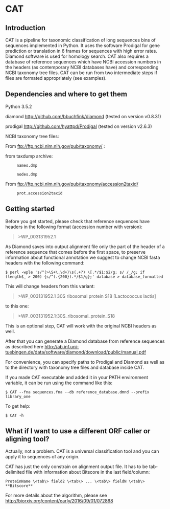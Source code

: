 # CAT

## Introduction

CAT is a pipeline for taxonomic classification of long sequences bins of sequences implemented in Python. It uses the software Prodigal for gene prediction or translation in 6 frames for sequences with high error rates. Diamond software is used for homology search. CAT also requires a database of reference sequences which have NCBI accession numbers in the headers (as contemporary NCBI databases have) and corresponding NCBI taxonomy tree files. CAT can be run from two intermediate steps if files are formated appropriately (see examples).

## Dependencies and where to get them

Python 3.5.2

diamond	http://github.com/bbuchfink/diamond  (tested on version v0.8.31)

prodigal	http://github.com/hyattpd/Prodigal  (tested on version v2.6.3)

NCBI taxonomy tree files:

From ftp://ftp.ncbi.nlm.nih.gov/pub/taxonomy/ :

from taxdump archive:

 		 names.dmp 
	
 		 nodes.dmp
	
From ftp://ftp.ncbi.nlm.nih.gov/pub/taxonomy/accession2taxid/

 		 prot.accession2taxid

## Getting started

Before you get started, please check that reference sequences have headers in the following format (accession number with version):

>\>WP_003131952.1 <and anything else>

As Diamond saves into output alignment file only the part of the header of a reference sequence that comes before the first space, to preserve information about functional annotation we suggest to change NCBI fasta headers with the following command:

	$ perl -wple 's/^(>\S+\.\d+)\s(.+?) \[.*/$1:$2/g; s/ /_/g; if (length$_ > 200) {s/^(.{200}).*/$1/g};' database > database_formatted

This will change headers from this variant:

>\>WP_003131952.1 30S ribosomal protein S18 [Lactococcus lactis]

to this one:

>\>WP_003131952.1:30S_ribosomal_protein_S18

This is an optional step, CAT will work with the original NCBI headers as well.

After that you can generate a Diamond database from reference sequences as described here http://ab.inf.uni-tuebingen.de/data/software/diamond/download/public/manual.pdf

For convenience, you can specify paths to Prodigal and Diamond as well as to the directory with taxonomy tree files and database inside CAT.

If you made CAT executable and added it in your PATH environment variable, it can be run using the command like this:

	$ CAT --fna sequences.fna --db reference_database.dmnd --prefix library_one

To get help:

	$ CAT -h

## What if I want to use a different ORF caller or aligning tool?

Actually, not a problem. CAT is a universal classification tool and you can apply it to sequences of any origin.

CAT has just the only constrain on alignment output file. It has to be tab-delimited file with information about Bitscore in the last field/column:

	ProteinName \<tab\> field2 \<tab\> ... \<tab\> fieldN \<tab\> **Bitscore**


For more details about the algorithm, please see http://biorxiv.org/content/early/2016/09/01/072868

